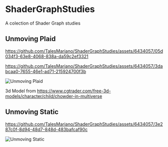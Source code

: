 # ShaderGraphStudies
A colection of Shader Graph studies


## Unmoving Plaid

https://github.com/TalesMariano/ShaderGraphStudies/assets/6434057/05d034f3-63e8-4068-838a-da59c2ef3321

https://github.com/TalesMariano/ShaderGraphStudies/assets/6434057/3dabcaa0-7655-46e1-ad71-215924700f3b

![Unmoving Plaid](https://github.com/TalesMariano/ShaderGraphStudies/assets/6434057/6c14209c-7e5e-4c2f-8948-5551acd9002a)

3d Model from https://www.cgtrader.com/free-3d-models/character/child/chowder-in-multiverse

## Unmoving Static

https://github.com/TalesMariano/ShaderGraphStudies/assets/6434057/3e287c0f-8d94-48d7-848d-483bafcaf90c

![Unmoving Static](https://github.com/TalesMariano/ShaderGraphStudies/assets/6434057/1fd8d298-a8f2-40fc-9cde-e888e8949df5)
